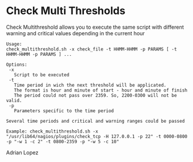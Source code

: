 # Check Multi Thresholds
Check Multithreshold allows you to execute the same script with different warning and critical values
depending in the current hour

```
Usage:
check_multithreshold.sh -x check_file -t HHMM-HHMM -p PARAMS [ -t HHMM-HHMM -p PARAMS ] ...

Options:
 -x
   Script to be executed
 -t
   Time period in wich the next threshold will be applicated.
   The format is hour and minute of start - hour and minute of finish
   The period could not pass over 2359. So, 2200-0300 will not be valid.
 -p
   Parameters specific to the time period

Several time periods and critical and warning ranges could be passed

Example: check_multithreshold.sh -x "/usr/lib64/nagios/plugins/check_tcp -H 127.0.0.1 -p 22" -t 0000-0800 -p "-w 1 -c 2" -t 0800-2359 -p "-w 5 -c 10"
```

Adrian Lopez
